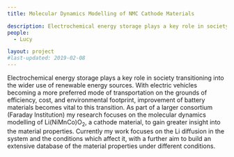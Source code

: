 ```yaml
---
title: Molecular Dynamics Modelling of NMC Cathode Materials

description: Electrochemical energy storage plays a key role in society transitioning into the wider use of renewable energy sources. With electric vehicles becoming a more preferred mode of transportation on the grounds of efficiency, cost, and environmental footprint, improvement of battery materials becomes vital to this transition. As part of a larger consortium ([Faraday Institution](https://faraday.ac.uk)) my research focuses on the molecular dynamics modelling of Li(NiMnCo)O<sub>2</sub>, a cathode material, to gain greater insight into the material properties. Currently my work focuses on the Li diffusion in the system and the conditions which affect it, with a further aim to build an extensive database of the material properties under different conditions.
people:
  - Lucy

layout: project
#last-updated: 2019-02-08
---
```


Electrochemical energy storage plays a key role in society transitioning into the wider use of renewable energy sources. With electric vehicles becoming a more preferred mode of transportation on the grounds of efficiency, cost, and environmental footprint, improvement of battery materials becomes vital to this transition. As part of a larger consortium (Faraday Institution) my research focuses on the molecular dynamics modelling of Li(NiMnCo)O<sub>2</sub>, a cathode material, to gain greater insight into the material properties. Currently my work focuses on the Li diffusion in the system and the conditions which affect it, with a further aim to build an extensive database of the material properties under different conditions.
